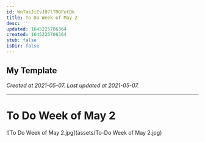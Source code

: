 ```yaml
---
id: WnTasJiEvJO7lTRGFutDk
title: To Do Week of May 2
desc: ''
updated: 1645225706364
created: 1645225706364
stub: false
isDir: false
---
```

My Template
---

_Created at 2021-05-07._
_Last updated at 2021-05-07._




---

# To Do Week of May 2


![To Do Week of May 2.jpg](assets/To-Do Week of May 2.jpg)

